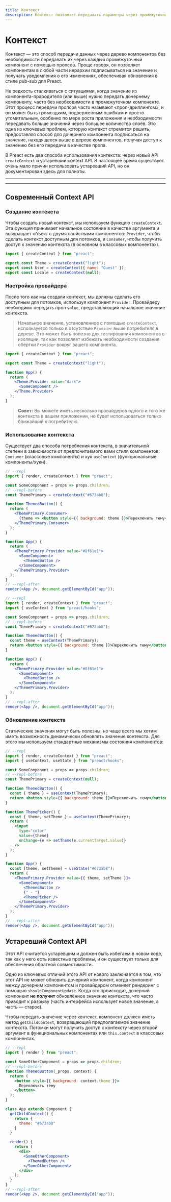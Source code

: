```yaml
---
title: Контекст
description: Контекст позволяет передавать параметры через промежуточные компоненты. В этой документации описывается как новый, так и старый API
---
```


# Контекст

Контекст — это способ передачи данных через дерево компонентов без необходимости передавать их через каждый промежуточный компонент с помощью пропсов. Проще говоря, он позволяет компонентам в любой части иерархии подписываться на значение и получать уведомления о его изменениях, обеспечивая обновления в стиле pub-sub для Preact.

Не редкость сталкиваться с ситуациями, когда значение из компонента-прародителя (или выше) нужно передать дочернему компоненту, часто без необходимости в промежуточном компоненте. Этот процесс передачи пропсов часто называют «проп-дриллингом», и он может быть громоздким, подверженным ошибкам и просто утомительным, особенно по мере роста приложения и необходимости передавать больше значений через большее количество слоёв. Это одна из ключевых проблем, которую контекст стремится решить, предоставляя способ для дочернего компонента подписаться на значение, находящееся выше в дереве компонентов, получая доступ к значению без его передачи в качестве пропа.

В Preact есть два способа использования контекста: через новый API `createContext` и устаревший context API. В настоящее время существует очень мало причин использовать устаревший API, но он документирован здесь для полноты.

---

<toc></toc>

---

## Современный Context API

### Создание контекста

Чтобы создать новый контекст, мы используем функцию `createContext`. Эта функция принимает начальное состояние в качестве аргумента и возвращает объект с двумя свойствами компонентов: `Provider`, чтобы сделать контекст доступным для потомков, и `Consumer`, чтобы получить доступ к значению контекста (в основном в классовых компонентах).

```jsx
import { createContext } from "preact";

export const Theme = createContext("light");
export const User = createContext({ name: "Guest" });
export const Locale = createContext(null);
```

### Настройка провайдера

После того как мы создали контекст, мы должны сделать его доступным для потомков, используя компонент `Provider`. Провайдеру необходимо передать проп `value`, представляющий начальное значение контекста.

> Начальное значение, установленное с помощью `createContext`, используется только в отсутствие `Provider` выше потребителя в дереве. Это может быть полезно для тестирования компонентов в изоляции, так как позволяет избежать необходимости создания обёртки `Provider` вокруг вашего компонента.

```jsx
import { createContext } from "preact";

export const Theme = createContext("light");

function App() {
  return (
    <Theme.Provider value="dark">
      <SomeComponent />
    </Theme.Provider>
  );
}
```

> **Совет:** Вы можете иметь несколько провайдеров одного и того же контекста в вашем приложении, но будет использоваться только ближайший к потребителю.

### Использование контекста

Существует два способа потребления контекста, в значительной степени в зависимости от предпочитаемого вами стиля компонентов: `Consumer` (классовые компоненты) и хук `useContext` (функциональные компоненты/хуки).

<tab-group tabstring="Consumer, useContext">

```jsx
// --repl
import { render, createContext } from "preact";

const SomeComponent = props => props.children;
// --repl-before
const ThemePrimary = createContext("#673ab8");

function ThemedButton() {
  return (
    <ThemePrimary.Consumer>
      {theme => <button style={{ background: theme }}>Переключить тему</button>}
    </ThemePrimary.Consumer>
  );
}

function App() {
  return (
    <ThemePrimary.Provider value="#8f61e1">
      <SomeComponent>
        <ThemedButton />
      </SomeComponent>
    </ThemePrimary.Provider>
  );
}
// --repl-after
render(<App />, document.getElementById("app"));
```

```jsx
// --repl
import { render, createContext } from "preact";
import { useContext } from "preact/hooks";

const SomeComponent = props => props.children;
// --repl-before
const ThemePrimary = createContext("#673ab8");

function ThemedButton() {
  const theme = useContext(ThemePrimary);
  return <button style={{ background: theme }}>Переключить тему</button>;
}

function App() {
  return (
    <ThemePrimary.Provider value="#8f61e1">
      <SomeComponent>
        <ThemedButton />
      </SomeComponent>
    </ThemePrimary.Provider>
  );
}
// --repl-after
render(<App />, document.getElementById("app"));
```

</tab-group>

### Обновление контекста

Статические значения могут быть полезны, но чаще всего мы хотим иметь возможность динамически обновлять значение контекста. Для этого мы используем стандартные механизмы состояния компонентов:

```jsx
// --repl
import { render, createContext } from "preact";
import { useContext, useState } from "preact/hooks";

const SomeComponent = props => props.children;
// --repl-before
const ThemePrimary = createContext(null);

function ThemedButton() {
  const { theme } = useContext(ThemePrimary);
  return <button style={{ background: theme }}>Переключить тему</button>;
}

function ThemePicker() {
  const { theme, setTheme } = useContext(ThemePrimary);
  return (
    <input
      type="color"
      value={theme}
      onChange={e => setTheme(e.currentTarget.value)}
    />
  );
}

function App() {
  const [theme, setTheme] = useState("#673ab8");
  return (
    <ThemePrimary.Provider value={{ theme, setTheme }}>
      <SomeComponent>
        <ThemedButton />
        {" - "}
        <ThemePicker />
      </SomeComponent>
    </ThemePrimary.Provider>
  );
}
// --repl-after
render(<App />, document.getElementById("app"));
```

## Устаревший Context API

Этот API считается устаревшим и должен быть избегаем в новом коде, так как у него есть известные проблемы, и он существует только для обеспечения обратной совместимости.

Одно из ключевых отличий этого API от нового заключается в том, что этот API не может обновить дочерний компонент, когда компонент между дочерним компонентом и провайдером отменяет рендеринг с помощью `shouldComponentUpdate`. Когда это происходит, дочерний компонент **не получит** обновлённое значение контекста, что часто приводит к разрыву (часть интерфейса использует новое значение, а часть — старое).

Чтобы передать значение через контекст, компонент должен иметь метод `getChildContext`, возвращающий предполагаемое значение контекста. Потомки могут получить доступ к контексту через второй аргумент в функциональных компонентах или `this.context` в классовых компонентах.

```jsx
// --repl
import { render } from "preact";

const SomeOtherComponent = props => props.children;
// --repl-before
function ThemedButton(_props, context) {
  return (
    <button style={{ background: context.theme }}>
      Переключить тему
    </button>
  );
}

class App extends Component {
  getChildContext() {
    return {
      theme: "#673ab8"
    }
  }

  render() {
    return (
      <div>
        <SomeOtherComponent>
          <ThemedButton />
        </SomeOtherComponent>
      </div>
    );
  }
}
// --repl-after
render(<App />, document.getElementById("app"));
```
